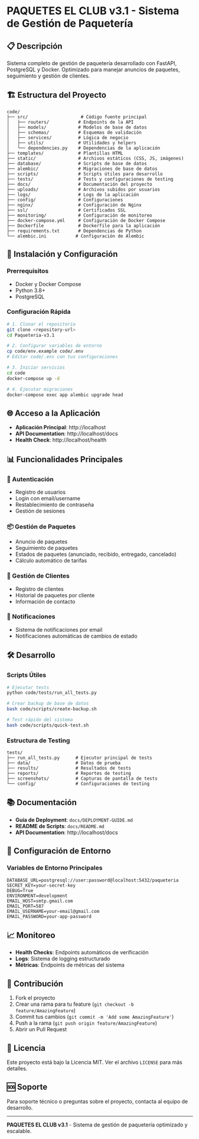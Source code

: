 # PAQUETES EL CLUB v3.1 - Sistema de Gestión de Paquetería

## 📋 Descripción
Sistema completo de gestión de paquetería desarrollado con FastAPI, PostgreSQL y Docker. Optimizado para manejar anuncios de paquetes, seguimiento y gestión de clientes.

## 🏗️ Estructura del Proyecto

```
code/
├── src/                    # Código fuente principal
│   ├── routers/           # Endpoints de la API
│   ├── models/            # Modelos de base de datos
│   ├── schemas/           # Esquemas de validación
│   ├── services/          # Lógica de negocio
│   ├── utils/             # Utilidades y helpers
│   └── dependencies.py    # Dependencias de la aplicación
├── templates/             # Plantillas HTML
├── static/                # Archivos estáticos (CSS, JS, imágenes)
├── database/              # Scripts de base de datos
├── alembic/               # Migraciones de base de datos
├── scripts/               # Scripts útiles para desarrollo
├── tests/                 # Tests y configuraciones de testing
├── docs/                  # Documentación del proyecto
├── uploads/               # Archivos subidos por usuarios
├── logs/                  # Logs de la aplicación
├── config/                # Configuraciones
├── nginx/                 # Configuración de Nginx
├── ssl/                   # Certificados SSL
├── monitoring/            # Configuración de monitoreo
├── docker-compose.yml     # Configuración de Docker Compose
├── Dockerfile             # Dockerfile para la aplicación
├── requirements.txt       # Dependencias de Python
└── alembic.ini           # Configuración de Alembic
```

## 🚀 Instalación y Configuración

### Prerrequisitos
- Docker y Docker Compose
- Python 3.8+
- PostgreSQL

### Configuración Rápida
```bash
# 1. Clonar el repositorio
git clone <repository-url>
cd Paqueteria-v3.1

# 2. Configurar variables de entorno
cp code/env.example code/.env
# Editar code/.env con tus configuraciones

# 3. Iniciar servicios
cd code
docker-compose up -d

# 4. Ejecutar migraciones
docker-compose exec app alembic upgrade head
```

## 🌐 Acceso a la Aplicación

- **Aplicación Principal**: http://localhost
- **API Documentation**: http://localhost/docs
- **Health Check**: http://localhost/health

## 📊 Funcionalidades Principales

### 🔐 Autenticación
- Registro de usuarios
- Login con email/username
- Restablecimiento de contraseña
- Gestión de sesiones

### 📦 Gestión de Paquetes
- Anuncio de paquetes
- Seguimiento de paquetes
- Estados de paquetes (anunciado, recibido, entregado, cancelado)
- Cálculo automático de tarifas

### 👥 Gestión de Clientes
- Registro de clientes
- Historial de paquetes por cliente
- Información de contacto

### 📧 Notificaciones
- Sistema de notificaciones por email
- Notificaciones automáticas de cambios de estado

## 🛠️ Desarrollo

### Scripts Útiles
```bash
# Ejecutar tests
python code/tests/run_all_tests.py

# Crear backup de base de datos
bash code/scripts/create-backup.sh

# Test rápido del sistema
bash code/scripts/quick-test.sh
```

### Estructura de Testing
```
tests/
├── run_all_tests.py      # Ejecutor principal de tests
├── data/                 # Datos de prueba
├── results/              # Resultados de tests
├── reports/              # Reportes de testing
├── screenshots/          # Capturas de pantalla de tests
└── config/               # Configuraciones de testing
```

## 📚 Documentación

- **Guía de Deployment**: `docs/DEPLOYMENT-GUIDE.md`
- **README de Scripts**: `docs/README.md`
- **API Documentation**: http://localhost/docs

## 🔧 Configuración de Entorno

### Variables de Entorno Principales
```env
DATABASE_URL=postgresql://user:password@localhost:5432/paqueteria
SECRET_KEY=your-secret-key
DEBUG=True
ENVIRONMENT=development
EMAIL_HOST=smtp.gmail.com
EMAIL_PORT=587
EMAIL_USERNAME=your-email@gmail.com
EMAIL_PASSWORD=your-app-password
```

## 📈 Monitoreo

- **Health Checks**: Endpoints automáticos de verificación
- **Logs**: Sistema de logging estructurado
- **Métricas**: Endpoints de métricas del sistema

## 🤝 Contribución

1. Fork el proyecto
2. Crear una rama para tu feature (`git checkout -b feature/AmazingFeature`)
3. Commit tus cambios (`git commit -m 'Add some AmazingFeature'`)
4. Push a la rama (`git push origin feature/AmazingFeature`)
5. Abrir un Pull Request

## 📄 Licencia

Este proyecto está bajo la Licencia MIT. Ver el archivo `LICENSE` para más detalles.

## 🆘 Soporte

Para soporte técnico o preguntas sobre el proyecto, contacta al equipo de desarrollo.

---

**PAQUETES EL CLUB v3.1** - Sistema de gestión de paquetería optimizado y escalable.

